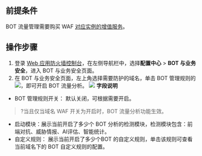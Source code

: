 ## 前提条件
BOT 流量管理需要购买 WAF  [对应实例的增值服务](https://cloud.tencent.com/document/product/627/11730#.E6.89.A9.E5.B1.95.E5.8C.85.E4.BB.B7.E6.A0.BC.E8.AF.B4.E6.98.8E)。

## 操作步骤
1. 登录 [Web 应用防火墙控制台](https://console.cloud.tencent.com/guanjia/tea-botconfig)，在左侧导航栏中，选择**配置中心** > **BOT 与业务安全**，进入 BOT 与业务安全页面。
2. 在 BOT 与业务安全页面，左上角选择需要防护的域名，单击 BOT 管理规则的![](https://qcloudimg.tencent-cloud.cn/raw/0b613028c41243c1b53951862a3284e9.png)，即可开启 BOT 流量分析。
![](https://qcloudimg.tencent-cloud.cn/raw/ef65f105f033a8c2d85c623fc1d0a446.png)
**字段说明**
 - BOT 管理规则开关： 默认关闭，可根据需要开启。
>?当且仅当域名 WAF 开关为开启时，BOT 流量分析功能生效。
>
 - 启动模块：展示当前开启了多少个 BOT 分析的检测模块，检测模块包含：前端对抗、威胁情报、AI评估、智能统计。
 - 自定义规则： 展示当前开启了多少个BOT 的自定义规则，单击该规则可查看当前域名下的 BOT 自定义规则的配置。
